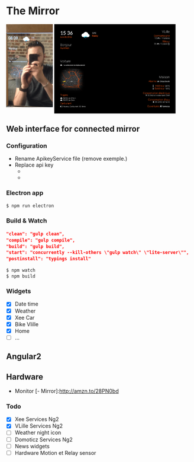 # The Mirror

<img src="screen/screen.gif" width="25%">
<img src="screen/screen_2.png" width="65%" style="vertical-align: top;">

## Web interface for connected mirror

### Configuration

- Rename ApikeyService file (remove exemple.)
- Replace api key
  - [Maps]: https://console.developers.google.com/apis 
  - [Openweathermap]: http://openweathermap.org/

### Electron app

```terminal
$ npm run electron
```

### Build & Watch

```json
"clean": "gulp clean",
"compile": "gulp compile",
"build": "gulp build",
"start": "concurrently --kill-others \"gulp watch\" \"lite-server\"",
"postinstall": "typings install"
```

```terminal
$ npm watch
$ npm build
```

### Widgets

- [x] Date time
- [x] Weather
- [x] Xee Car
- [x] Bike Vlille
- [x] Home
- [ ] ...

## Angular2

## Hardware

[- Raspberry Pi]:http://amzn.to/28Q1ztX
[- Motion Sensor]:http://amzn.to/28Q1zdA
[- Relay]:http://amzn.to/28SjqEU
- Monitor
[- Mirror]:http://amzn.to/28PN0bd

### Todo

- [X] Xee Services Ng2
- [X] VLille Services Ng2
- [ ] Weather night icon
- [ ] Domoticz Services Ng2
- [ ] News widgets
- [ ] Hardware Motion et Relay sensor
